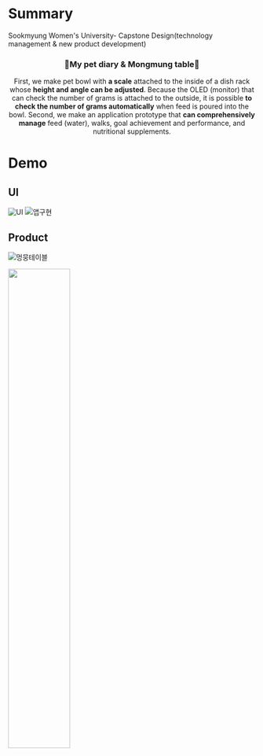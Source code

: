 # Summary
Sookmyung Women's University- Capstone Design(technology management & new product development)

<h3 align="center">🐶My pet diary & Mongmung table🐶</h3>
<div align="center">

First, we make pet bowl with **a scale** attached to the inside of a dish rack whose **height and angle can be adjusted**. Because the OLED (monitor) that can check the number of grams is attached to the outside, it is possible **to check the number of grams automatically**  when feed is poured into the bowl. Second, we make an application prototype that **can comprehensively manage** feed (water), walks, goal achievement and performance, and nutritional supplements.

</div>

# Demo
## UI
![UI](https://user-images.githubusercontent.com/115607856/209454885-34607843-e340-4615-94d1-4e9feb1979b9.jpg)
![앱구현](https://user-images.githubusercontent.com/115607856/209454796-8c70668c-5ae0-4019-a5b1-b881b36498d4.gif)

## Product
![멍뭉테이블](https://user-images.githubusercontent.com/115607856/209454821-0daeefb7-803f-47b2-a682-04167606c0fc.png)

<img src="https://user-images.githubusercontent.com/115607856/209454821-0daeefb7-803f-47b2-a682-04167606c0fc.png" width="50%" height="50%"/>

